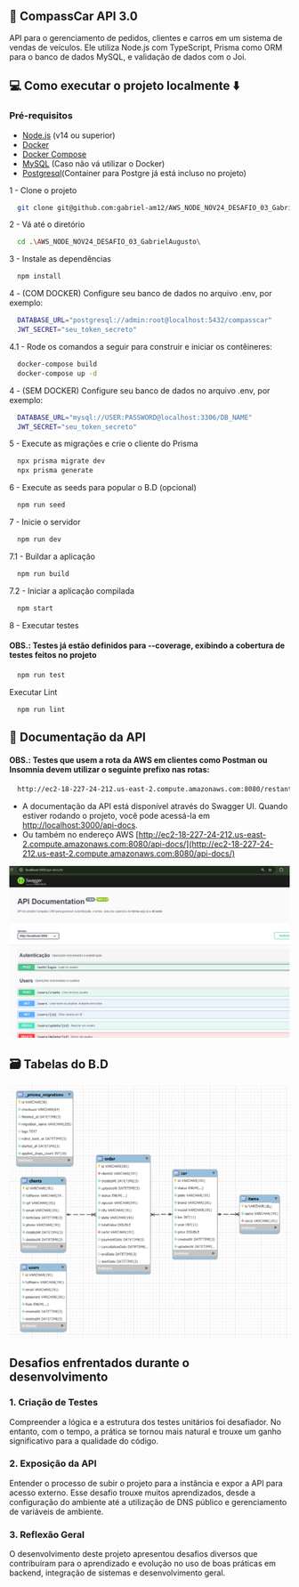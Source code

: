 ## 🚗 CompassCar API 3.0

API para o gerenciamento de pedidos, clientes e carros em um sistema de vendas de veículos. Ele utiliza Node.js com TypeScript, Prisma como ORM para o banco de dados MySQL, e validação de dados com o Joi.

## 💻 Como executar o projeto localmente ⬇️

### Pré-requisitos

- [Node.js](https://nodejs.org/) (v14 ou superior)
- [Docker](https://www.docker.com/)
- [Docker Compose](https://docs.docker.com/compose/install/)
- [MySQL](https://www.mysql.com/) (Caso não vá utilizar o Docker)
- [Postgresql](https://www.postgresql.org/)(Container para Postgre já está incluso no projeto)

1 - Clone o projeto

```bash
  git clone git@github.com:gabriel-am12/AWS_NODE_NOV24_DESAFIO_03_GabrielAugusto.git
```

2 - Vá até o diretório

```bash
  cd .\AWS_NODE_NOV24_DESAFIO_03_GabrielAugusto\
```

3 - Instale as dependências

```bash
  npm install
```

4 - (COM DOCKER) Configure seu banco de dados no arquivo .env, por exemplo:

```bash
  DATABASE_URL="postgresql://admin:root@localhost:5432/compasscar"
  JWT_SECRET="seu_token_secreto"
```

4.1 - Rode os comandos a seguir para construir e iniciar os contêineres:

```bash
  docker-compose build
  docker-compose up -d
```

4 - (SEM DOCKER) Configure seu banco de dados no arquivo .env, por exemplo:

```bash
  DATABASE_URL="mysql://USER:PASSWORD@localhost:3306/DB_NAME"
  JWT_SECRET="seu_token_secreto"
```

5 - Execute as migrações e crie o cliente do Prisma

```bash
  npx prisma migrate dev
  npx prisma generate
```

6 - Execute as seeds para popular o B.D (opcional)

```bash
  npm run seed
```

7 - Inicie o servidor

```bash
  npm run dev
```

7.1 - Buildar a aplicação

```bash
  npm run build
```

7.2 - Iniciar a aplicação compilada

```bash
  npm start
```

8 - Executar testes

#### OBS.: Testes já estão definidos para --coverage, exibindo a cobertura de testes feitos no projeto

```bash
  npm run test
```

Executar Lint

```bash
  npm run lint
```

## 🔢 Documentação da API

#### OBS.: Testes que usem a rota da AWS em clientes como Postman ou Insomnia devem utilizar o seguinte prefixo nas rotas:

```bash
  http://ec2-18-227-24-212.us-east-2.compute.amazonaws.com:8080/restante padrão da rota
```

- A documentação da API está disponível através do Swagger UI. Quando estiver rodando o projeto, você pode acessá-la em [http://localhost:3000/api-docs](http://localhost:3000/api-docs).
- Ou também no endereço AWS [http://ec2-18-227-24-212.us-east-2.compute.amazonaws.com:8080/api-docs/](http://ec2-18-227-24-212.us-east-2.compute.amazonaws.com:8080/api-docs/)

![Swagger UI](assets/swagger_print.png)

## 🗃️ Tabelas do B.D

![compassCarV2DBDiagram](assets/compassCarV2DBDiagram.png)

## Desafios enfrentados durante o desenvolvimento

### 1. Criação de Testes

Compreender a lógica e a estrutura dos testes unitários foi desafiador. No entanto, com o tempo, a prática se tornou mais natural e trouxe um ganho significativo para a qualidade do código.

### 2. Exposição da API

Entender o processo de subir o projeto para a instância e expor a API para acesso externo. Esse desafio trouxe muitos aprendizados, desde a configuração do ambiente até a utilização de DNS público e gerenciamento de variáveis de ambiente.

### 3. Reflexão Geral

O desenvolvimento deste projeto apresentou desafios diversos que contribuíram para o aprendizado e evolução no uso de boas práticas em backend, integração de sistemas e desenvolvimento geral.
